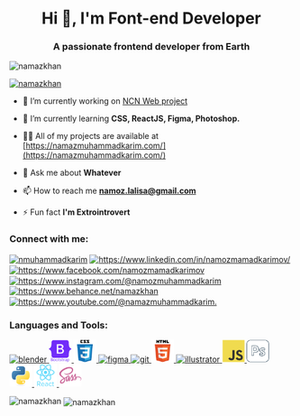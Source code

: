 <h1 align="center">Hi 👋, I'm Font-end Developer</h1>
<h3 align="center">A passionate frontend developer from Earth</h3>

<p align="left"> <img src="https://komarev.com/ghpvc/?username=namazkhan&label=Profile%20views&color=0e75b6&style=flat" alt="namazkhan" /> </p>

<p align="left"> <a href="https://github.com/ryo-ma/github-profile-trophy"><img src="https://github-profile-trophy.vercel.app/?username=namazkhan" alt="namazkhan" /></a> </p>

- 🔭 I’m currently working on [NCN Web project](https://nocopyrightnasheeds.com/)

- 🌱 I’m currently learning **CSS, ReactJS, Figma, Photoshop.**

- 👨‍💻 All of my projects are available at [https://namazmuhammadkarim.com/](https://namazmuhammadkarim.com/)

- 💬 Ask me about **Whatever**

- 📫 How to reach me **namoz.lalisa@gmail.com**

- ⚡ Fun fact **I'm Extrointrovert**

<h3 align="left">Connect with me:</h3>
<p align="left">
<a href="https://twitter.com/nmuhammadkarim" target="blank"><img align="center" src="https://raw.githubusercontent.com/rahuldkjain/github-profile-readme-generator/master/src/images/icons/Social/twitter.svg" alt="nmuhammadkarim" height="30" width="40" /></a>
<a href="https://linkedin.com/in/https://www.linkedin.com/in/namozmamadkarimov/" target="blank"><img align="center" src="https://raw.githubusercontent.com/rahuldkjain/github-profile-readme-generator/master/src/images/icons/Social/linked-in-alt.svg" alt="https://www.linkedin.com/in/namozmamadkarimov/" height="30" width="40" /></a>
<a href="https://fb.com/https://www.facebook.com/namozmamadkarimov" target="blank"><img align="center" src="https://raw.githubusercontent.com/rahuldkjain/github-profile-readme-generator/master/src/images/icons/Social/facebook.svg" alt="https://www.facebook.com/namozmamadkarimov" height="30" width="40" /></a>
<a href="https://instagram.com/https://www.instagram.com/@namozmuhammadkarim" target="blank"><img align="center" src="https://raw.githubusercontent.com/rahuldkjain/github-profile-readme-generator/master/src/images/icons/Social/instagram.svg" alt="https://www.instagram.com/@namozmuhammadkarim" height="30" width="40" /></a>
<a href="https://www.behance.net/https://www.behance.net/namazkhan" target="blank"><img align="center" src="https://raw.githubusercontent.com/rahuldkjain/github-profile-readme-generator/master/src/images/icons/Social/behance.svg" alt="https://www.behance.net/namazkhan" height="30" width="40" /></a>
<a href="https://www.youtube.com/c/https://www.youtube.com/@namazmuhammadkarim." target="blank"><img align="center" src="https://raw.githubusercontent.com/rahuldkjain/github-profile-readme-generator/master/src/images/icons/Social/youtube.svg" alt="https://www.youtube.com/@namazmuhammadkarim." height="30" width="40" /></a>
</p>

<h3 align="left">Languages and Tools:</h3>
<p align="left"> <a href="https://www.blender.org/" target="_blank" rel="noreferrer"> <img src="https://download.blender.org/branding/community/blender_community_badge_white.svg" alt="blender" width="40" height="40"/> </a> <a href="https://getbootstrap.com" target="_blank" rel="noreferrer"> <img src="https://raw.githubusercontent.com/devicons/devicon/master/icons/bootstrap/bootstrap-plain-wordmark.svg" alt="bootstrap" width="40" height="40"/> </a> <a href="https://www.w3schools.com/css/" target="_blank" rel="noreferrer"> <img src="https://raw.githubusercontent.com/devicons/devicon/master/icons/css3/css3-original-wordmark.svg" alt="css3" width="40" height="40"/> </a> <a href="https://www.figma.com/" target="_blank" rel="noreferrer"> <img src="https://www.vectorlogo.zone/logos/figma/figma-icon.svg" alt="figma" width="40" height="40"/> </a> <a href="https://git-scm.com/" target="_blank" rel="noreferrer"> <img src="https://www.vectorlogo.zone/logos/git-scm/git-scm-icon.svg" alt="git" width="40" height="40"/> </a> <a href="https://www.w3.org/html/" target="_blank" rel="noreferrer"> <img src="https://raw.githubusercontent.com/devicons/devicon/master/icons/html5/html5-original-wordmark.svg" alt="html5" width="40" height="40"/> </a> <a href="https://www.adobe.com/in/products/illustrator.html" target="_blank" rel="noreferrer"> <img src="https://www.vectorlogo.zone/logos/adobe_illustrator/adobe_illustrator-icon.svg" alt="illustrator" width="40" height="40"/> </a> <a href="https://developer.mozilla.org/en-US/docs/Web/JavaScript" target="_blank" rel="noreferrer"> <img src="https://raw.githubusercontent.com/devicons/devicon/master/icons/javascript/javascript-original.svg" alt="javascript" width="40" height="40"/> </a> <a href="https://www.photoshop.com/en" target="_blank" rel="noreferrer"> <img src="https://raw.githubusercontent.com/devicons/devicon/master/icons/photoshop/photoshop-line.svg" alt="photoshop" width="40" height="40"/> </a> <a href="https://www.python.org" target="_blank" rel="noreferrer"> <img src="https://raw.githubusercontent.com/devicons/devicon/master/icons/python/python-original.svg" alt="python" width="40" height="40"/> </a> <a href="https://reactjs.org/" target="_blank" rel="noreferrer"> <img src="https://raw.githubusercontent.com/devicons/devicon/master/icons/react/react-original-wordmark.svg" alt="react" width="40" height="40"/> </a> <a href="https://sass-lang.com" target="_blank" rel="noreferrer"> <img src="https://raw.githubusercontent.com/devicons/devicon/master/icons/sass/sass-original.svg" alt="sass" width="40" height="40"/> </a> </p>

<p><img align="left" src="https://github-readme-stats.vercel.app/api/top-langs?username=namazkhan&show_icons=true&locale=en&layout=compact" alt="namazkhan" /></p>

<p>&nbsp;<img align="center" src="https://github-readme-stats.vercel.app/api?username=namazkhan&show_icons=true&locale=en" alt="namazkhan" /></p>
